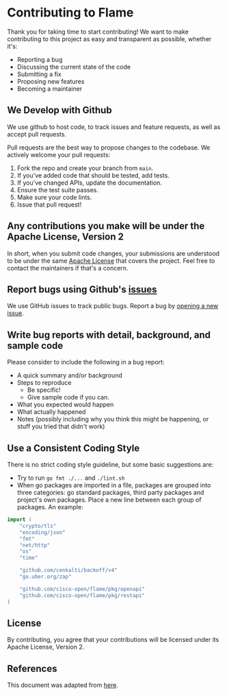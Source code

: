 # Contributing to Flame
Thank you for taking time to start contributing! We want to make contributing to this project as easy and transparent as possible, whether it's:

- Reporting a bug
- Discussing the current state of the code
- Submitting a fix
- Proposing new features
- Becoming a maintainer

## We Develop with Github
We use github to host code, to track issues and feature requests, as well as accept pull requests.

Pull requests are the best way to propose changes to the codebase. We actively welcome your pull requests:

1. Fork the repo and create your branch from `main`.
2. If you've added code that should be tested, add tests.
3. If you've changed APIs, update the documentation.
4. Ensure the test suite passes.
5. Make sure your code lints.
6. Issue that pull request!

## Any contributions you make will be under the Apache License, Version 2
In short, when you submit code changes, your submissions are understood to be under the same [Apache License](LICENSE) that covers the project.
Feel free to contact the maintainers if that's a concern.

## Report bugs using Github's [issues](https://github.com/cisco-open/flame/issues)
We use GitHub issues to track public bugs. Report a bug by [opening a new issue](https://github.com/cisco-open/flame/issues).

## Write bug reports with detail, background, and sample code

Please consider to include the following in a bug report:

- A quick summary and/or background
- Steps to reproduce
  - Be specific!
  - Give sample code if you can.
- What you expected would happen
- What actually happened
- Notes (possibly including why you think this might be happening, or stuff you tried that didn't work)

## Use a Consistent Coding Style
There is no strict coding style guideline, but some basic suggestions are:

* Try to run `go fmt ./...` and `./lint.sh`
* When go packages are imported in a file, packages are grouped into three categories: go standard packages, third party packages and project's own packages.
Place a new line between each group of packages. An example:

```go
import (
	"crypto/tls"
	"encoding/json"
	"fmt"
	"net/http"
	"os"
	"time"

	"github.com/cenkalti/backoff/v4"
	"go.uber.org/zap"

	"github.com/cisco-open/flame/pkg/openapi"
	"github.com/cisco-open/flame/pkg/restapi"
)
```

## License
By contributing, you agree that your contributions will be licensed under its Apache License, Version 2.

## References
This document was adapted from [here](https://gist.github.com/briandk/3d2e8b3ec8daf5a27a62).
